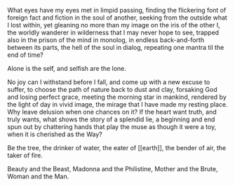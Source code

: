 What eyes have my eyes met in limpid passing, finding the flickering font of foreign fact and fiction in the soul of another, seeking from the outside what I lost within, yet gleaning no more than my image on the iris of the other I, the worldly wanderer in wilderness that I may never hope to see, trapped also in the prison of the mind in monolog, in endless back-and-forth between its parts, the hell of the soul in dialog, repeating one mantra til the end of time?  
  
Alone is the self, and selfish are the lone.  
  
No joy can I withstand before I fall, and come up with a new excuse to suffer, to choose the path of nature back to dust and clay, forsaking God and losing perfect grace, meeting the morning star in mankind, rendered by the light of day in vivid image, the mirage that I have made my resting place. Why leave delusion when one chances on it? If the heart want truth, and truly wants, what shows the story of a splendid lie, a beginning and end spun out by chattering hands that play the muse as though it were a toy, when it is cherished as the Way?  
  
Be the tree, the drinker of water, the eater of [[earth]], the bender of air, the taker of fire.  
  
Beauty and the Beast, Madonna and the Philistine, Mother and the Brute, Woman and the Man.